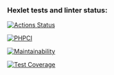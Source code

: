 ### Hexlet tests and linter status:
[![Actions Status](https://github.com/StandyBee/php-project-57/workflows/hexlet-check/badge.svg)](https://github.com/StandyBee/php-project-57/actions)

[![PHPCI](https://github.com/StandyBee/php-project-57/actions/workflows/my-workflow.yml/badge.svg)](https://github.com/StandyBee/php-project-57/actions/workflows/my-workflow.yml)

[![Maintainability](https://api.codeclimate.com/v1/badges/97995777557fc5863412/maintainability)](https://codeclimate.com/github/StandyBee/php-project-57/maintainability)

[![Test Coverage](https://api.codeclimate.com/v1/badges/97995777557fc5863412/test_coverage)](https://codeclimate.com/github/StandyBee/php-project-57/test_coverage)